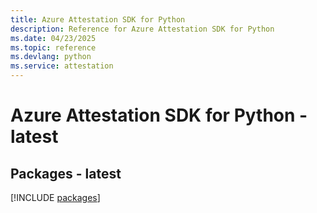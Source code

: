 ```yaml
---
title: Azure Attestation SDK for Python
description: Reference for Azure Attestation SDK for Python
ms.date: 04/23/2025
ms.topic: reference
ms.devlang: python
ms.service: attestation
---
```

# Azure Attestation SDK for Python - latest
## Packages - latest
[!INCLUDE [packages](attestation-index.md)]